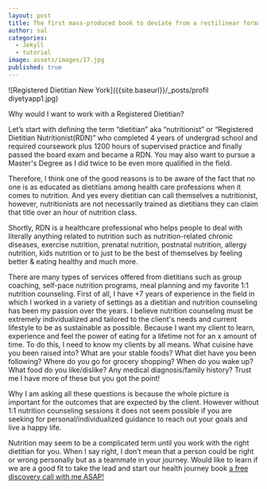```yaml
---
layout: post
title: The first mass-produced book to deviate from a rectilinear format
author: sal
categories:
  - Jekyll
  - tutorial
image: assets/images/17.jpg
published: true
---
```

![Registered Dietitian New York]({{site.baseurl}}/_posts/profil diyetyapp1.jpg)

Why would I want to work with a Registered Dietitian?


Let’s start with defining the term “dietitian” aka “nutritionist” or “Registered Dietitian Nutritionist(RDN)” who completed 4 years of undergrad school and required coursework plus 1200 hours of supervised practice and finally passed the board exam and became a RDN. You may also want to pursue a Master's Degree as I did twice to be even more qualified in the field.

Therefore,  I think one of the good reasons is to be aware of the fact that no one is as educated as dietitians among health care professions when it comes to nutrition. And yes every dietitian can call themselves a nutritionist, however, nutritionists are not necessarily trained as dietitians they can claim that title over an hour of nutrition class. 

Shortly, RDN is a healthcare professional who helps people to deal with literally anything related to nutrition such as nutrition-related chronic diseases, exercise nutrition, prenatal nutrition, postnatal nutrition, allergy nutrition, kids nutrition or to just to be the best of themselves by feeling better & eating healthy and much more. 

There are many types of services offered from dietitians such as group coaching, self-pace nutrition programs, meal planning and my favorite 1:1 nutrition counseling. First of all, I have +7 years of experience in the field in which I worked in a variety of settings as a dietitian and nutrition counseling has been my passion over the years. I believe nutrition counseling must be extremely individualized and tailored to the client's needs and current lifestyle to be as sustainable as possible. Because I want my client to learn, experience and feel the power of eating for a lifetime not for an x amount of time. To do this, I need to know my clients by all means. What cuisine have you been raised into? What are your stable foods?  What diet have you been following? Where do you go for  grocery shopping? When do you wake up? What food do you like/dislike? Any medical diagnosis/family history? Trust me I have more of these but you got the point! 

Why I am asking all these questions is because the whole picture is important for the outcomes that are expected by the client. However without  1:1 nutrition counseling sessions it does not seem possible if you are seeking for personal/individualized guidance to reach out your goals and live a happy life. 

Nutrition may seem to be a complicated term until you work   with the right dietitian for you. When I say right, I don’t mean that a person could be right or wrong personally but as a teammate in your journey. Would like to learn if we are a good fit to take the lead and start our health journey book [a free discovery call with me ASAP!](https://calendly.com/dietitiannewyork/15min "calendly ")

